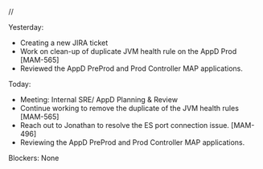 //


Yesterday:
- Creating a new JIRA ticket
- Work on clean-up of duplicate JVM health rule on the AppD Prod [MAM-565]
- Reviewed the AppD PreProd and Prod Controller MAP applications.

Today:
- Meeting: Internal SRE/ AppD Planning & Review
- Continue working to remove the duplicate of the JVM health rules [MAM-565]
- Reach out to Jonathan to resolve the ES port connection issue. [MAM-496]
- Reviewing the AppD PreProd and Prod Controller MAP applications.

Blockers:
None
